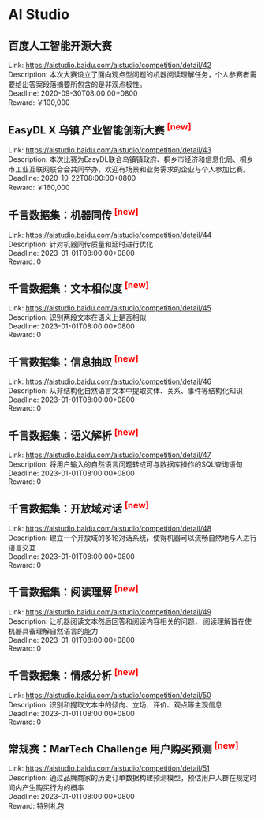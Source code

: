 # AI Studio



## 百度人工智能开源大赛

Link: https://aistudio.baidu.com/aistudio/competition/detail/42  
Description: 本次大赛设立了面向观点型问题的机器阅读理解任务，个人参赛者需要给出答案段落摘要所包含的是非观点极性。  
Deadline: 2020-09-30T08:00:00+0800  
Reward: ￥100,000  


## EasyDL X 乌镇 产业智能创新大赛 <sup style="color:red">[new]<sup>  

Link: https://aistudio.baidu.com/aistudio/competition/detail/43  
Description: 本次比赛为EasyDL联合乌镇镇政府、桐乡市经济和信息化局、桐乡市工业互联网联合会共同举办，欢迎有场景和业务需求的企业与个人参加比赛。  
Deadline: 2020-10-22T08:00:00+0800  
Reward: ￥160,000  


## 千言数据集：机器同传 <sup style="color:red">[new]<sup>  

Link: https://aistudio.baidu.com/aistudio/competition/detail/44  
Description: 针对机器同传质量和延时进行优化  
Deadline: 2023-01-01T08:00:00+0800  
Reward: 0  


## 千言数据集：文本相似度 <sup style="color:red">[new]<sup>  

Link: https://aistudio.baidu.com/aistudio/competition/detail/45  
Description: 识别两段文本在语义上是否相似  
Deadline: 2023-01-01T08:00:00+0800  
Reward: 0  


## 千言数据集：信息抽取 <sup style="color:red">[new]<sup>  

Link: https://aistudio.baidu.com/aistudio/competition/detail/46  
Description: 从非结构化自然语言文本中提取实体、关系、事件等结构化知识  
Deadline: 2023-01-01T08:00:00+0800  
Reward: 0  


## 千言数据集：语义解析 <sup style="color:red">[new]<sup>  

Link: https://aistudio.baidu.com/aistudio/competition/detail/47  
Description: 将用户输入的自然语言问题转成可与数据库操作的SQL查询语句  
Deadline: 2023-01-01T08:00:00+0800  
Reward: 0  


## 千言数据集：开放域对话 <sup style="color:red">[new]<sup>  

Link: https://aistudio.baidu.com/aistudio/competition/detail/48  
Description: 建立一个开放域的多轮对话系统，使得机器可以流畅自然地与人进行语言交互  
Deadline: 2023-01-01T08:00:00+0800  
Reward: 0  


## 千言数据集：阅读理解 <sup style="color:red">[new]<sup>  

Link: https://aistudio.baidu.com/aistudio/competition/detail/49  
Description: 让机器阅读文本然后回答和阅读内容相关的问题， 阅读理解旨在使机器具备理解自然语言的能力  
Deadline: 2023-01-01T08:00:00+0800  
Reward: 0  


## 千言数据集：情感分析 <sup style="color:red">[new]<sup>  

Link: https://aistudio.baidu.com/aistudio/competition/detail/50  
Description: 识别和提取文本中的倾向、立场、评价、观点等主观信息  
Deadline: 2023-01-01T08:00:00+0800  
Reward: 0  


## 常规赛：MarTech Challenge 用户购买预测 <sup style="color:red">[new]<sup>  

Link: https://aistudio.baidu.com/aistudio/competition/detail/51  
Description: 通过品牌商家的历史订单数据构建预测模型，预估用户人群在规定时间内产生购买行为的概率  
Deadline: 2023-01-01T08:00:00+0800  
Reward: 特别礼包  


